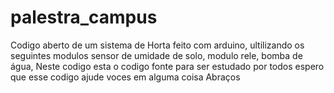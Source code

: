 # palestra_campus
Codigo aberto de um sistema de Horta feito com arduino, ultilizando os seguintes modulos 
sensor de umidade de solo,
modulo rele,
bomba de água,
Neste codigo esta o codigo fonte para ser estudado por todos 
espero que esse codigo ajude voces em alguma coisa
Abraços 
